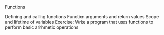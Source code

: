 Functions

Defining and calling functions
Function arguments and return values
Scope and lifetime of variables
Exercise: Write a program that uses functions to perform basic arithmetic operations